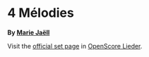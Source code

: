 
# 4 Mélodies

__By [Marie Jaëll](..)__

Visit the [official set page] in [OpenScore Lieder].

[official set page]: https://musescore.com/openscore-lieder-corpus/sets/5100858
[OpenScore Lieder]: https://musescore.com/openscore-lieder-corpus
